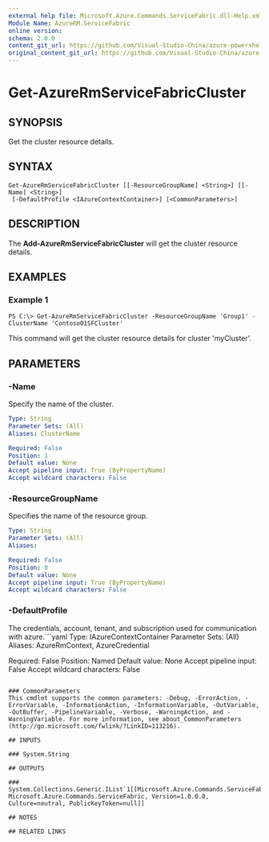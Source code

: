 ```yaml
---
external help file: Microsoft.Azure.Commands.ServiceFabric.dll-Help.xml
Module Name: AzureRM.ServiceFabric
online version:
schema: 2.0.0
content_git_url: https://github.com/Visual-Studio-China/azure-powershell/blob/preview/src/ResourceManager/ServiceFabric/Commands.ServiceFabric/help/Get-AzureRmServiceFabricCluster.md
original_content_git_url: https://github.com/Visual-Studio-China/azure-powershell/blob/preview/src/ResourceManager/ServiceFabric/Commands.ServiceFabric/help/Get-AzureRmServiceFabricCluster.md
---
```


# Get-AzureRmServiceFabricCluster

## SYNOPSIS
Get the cluster resource details.

## SYNTAX

```
Get-AzureRmServiceFabricCluster [[-ResourceGroupName] <String>] [[-Name] <String>]
 [-DefaultProfile <IAzureContextContainer>] [<CommonParameters>]
```

## DESCRIPTION
The **Add-AzureRmServiceFabricCluster** will get the cluster resource details.

## EXAMPLES

### Example 1
```
PS C:\> Get-AzureRmServiceFabricCluster -ResourceGroupName 'Group1' -ClusterName 'Contoso01SFCluster'
```

This command will get the cluster resource details for cluster 'myCluster'.

## PARAMETERS

### -Name
Specify the name of the cluster.

```yaml
Type: String
Parameter Sets: (All)
Aliases: ClusterName

Required: False
Position: 1
Default value: None
Accept pipeline input: True (ByPropertyName)
Accept wildcard characters: False
```

### -ResourceGroupName
Specifies the name of the resource group.

```yaml
Type: String
Parameter Sets: (All)
Aliases: 

Required: False
Position: 0
Default value: None
Accept pipeline input: True (ByPropertyName)
Accept wildcard characters: False
```

### -DefaultProfile
The credentials, account, tenant, and subscription used for communication with azure.```yaml
Type: IAzureContextContainer
Parameter Sets: (All)
Aliases: AzureRmContext, AzureCredential

Required: False
Position: Named
Default value: None
Accept pipeline input: False
Accept wildcard characters: False
```

### CommonParameters
This cmdlet supports the common parameters: -Debug, -ErrorAction, -ErrorVariable, -InformationAction, -InformationVariable, -OutVariable, -OutBuffer, -PipelineVariable, -Verbose, -WarningAction, and -WarningVariable. For more information, see about_CommonParameters (http://go.microsoft.com/fwlink/?LinkID=113216).

## INPUTS

### System.String

## OUTPUTS

### System.Collections.Generic.IList`1[[Microsoft.Azure.Commands.ServiceFabric.Models.PsCluster, Microsoft.Azure.Commands.ServiceFabric, Version=1.0.0.0, Culture=neutral, PublicKeyToken=null]]

## NOTES

## RELATED LINKS

